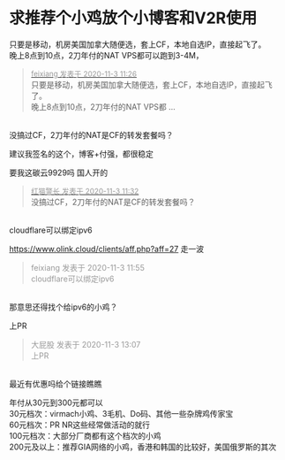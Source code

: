 # 求推荐个小鸡放个小博客和V2R使用


只要是移动，机房美国加拿大随便选，套上CF，本地自选IP，直接起飞了。<br />
晚上8点到10点，2刀年付的NAT VPS都可以跑到3-4M，

<div class="quote"><blockquote><font size="2"><a href="https://www.hostloc.com/forum.php?mod=redirect&amp;goto=findpost&amp;pid=9394092&amp;ptid=761533" target="_blank"><font color="#999999">feixiang 发表于 2020-11-3 11:26</font></a></font><br />
只要是移动，机房美国加拿大随便选，套上CF，本地自选IP，直接起飞了。<br />
晚上8点到10点，2刀年付的NAT VPS都 ...</blockquote></div><br />
没搞过CF，2刀年付的NAT是CF的转发套餐吗？

建议我签名的这个，博客+付强，都很稳定

要我这碳云9929吗 国人开的

<div class="quote"><blockquote><font size="2"><a href="https://www.hostloc.com/forum.php?mod=redirect&amp;goto=findpost&amp;pid=9394130&amp;ptid=761533" target="_blank"><font color="#999999">红猫警长 发表于 2020-11-3 11:32</font></a></font><br />
没搞过CF，2刀年付的NAT是CF的转发套餐吗？</blockquote></div><br />
cloudflare可以绑定ipv6

https://www.olink.cloud/clients/aff.php?aff=27 走一波 <img src="static/image/smiley/default/lol.gif" smilieid="12" border="0" alt="" />

<div class="quote"><blockquote><font color="#999999">feixiang 发表于 2020-11-3 11:55</font><br />
<font color="#999999">cloudflare可以绑定ipv6</font></blockquote></div><br />
那意思还得找个给ipv6的小鸡？

上PR

<div class="quote"><blockquote><font color="#999999">大屁股 发表于 2020-11-3 13:07</font><br />
<font color="#999999">上PR</font></blockquote></div><br />
最近有优惠吗给个链接瞧瞧

年付从30元到300元都可以<br />
30元档次：virmach小鸡、3毛机、Do码、其他一些杂牌鸡传家宝<br />
60元档次：PR NR这些经常做活动的就行<br />
100元档次：大部分厂商都有这个档次的小鸡<br />
200元及以上：推荐GIA网络的小鸡，香港和韩国的比较好，美国俄罗斯的其次
